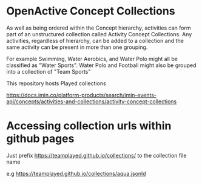 # OpenActive Concept Collections

As well as being ordered within the Concept hierarchy, activities can form part of an unstructured collection called Activity Concept Collections. Any activities, regardless of hierarchy, can be added to a collection and the same activity can be present in more than one grouping.

For example Swimming, Water Aerobics, and Water Polo might all be classified as "Water Sports". Water Polo and Football might also be grouped into a collection of "Team Sports"

This repository hosts Played collections

https://docs.imin.co/platform-products/search/imin-events-api/concepts/activities-and-collections/activity-concept-collections

# Accessing collection urls within github pages

Just prefix https://teamplayed.github.io/collections/ to the collection file name

e.g https://teamplayed.github.io/collections/aqua.jsonld
